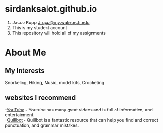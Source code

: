 # sirdanksalot.github.io
1. Jacob Rupp Jrupp@my.waketech.edu
2. This is my student account 
3. This repository will hold all of my assignments
# About Me
## My Interests  
Snorkeling, Hiking, Music, model kits, Crocheting   
## websites I recommend
-[YouTube](https://www.youtube.com/) - Youtube has many great videos and is full of information, and entertainment.  
-[Quillbot](https://quillbot.com/grammar-check) - Quillbot is a fantastic resource that can help you find and correct punctuation, and grammar mistakes.